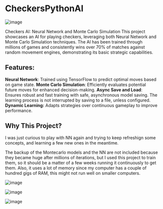 # CheckersPythonAI

![image](https://github.com/user-attachments/assets/0a7deffa-0f3d-43a0-8c63-4661fb72b596)


Checkers AI: Neural Network and Monte Carlo Simulation
This project showcases an AI for playing checkers, leveraging both Neural Network and Monte Carlo Simulation techniques. The AI has been trained through millions of games and consistently wins over 70% of matches against random movement engines, demonstrating its basic strategic capabilities.

## Features:

**Neural Network**: Trained using TensorFlow to predict optimal moves based on game state.
**Monte Carlo Simulation**: Efficiently evaluates potential future moves for enhanced decision-making.
**Async Save and Load**: Ensures robust and fast training with safe, asynchronous model saving. The learning process is not interrupted by saving to a file, unless configured.
**Dynamic Learning:** Adapts strategies over continuous gameplay to improve performance.


## Why This Project?
I was just curious to play with NN again and trying to keep refreshign some concepts, and learning a few new ones in the meantime.

The backup of the Montecarlo models and the NN are not included because they became huge after millions of iterations, but I used this project to train them, so it should be a matter of a few weeks running it continuously to get them. Also, it uses a lot of memory since my computer has a couple of hundred gigs of RAM, this might not run well on smaller computers.

![image](https://github.com/user-attachments/assets/caeba969-9028-449a-988e-d6de1e331f1e)



![image](https://github.com/user-attachments/assets/9a08a5c7-ef96-4222-8df8-393709b2d72e)


![image](https://github.com/user-attachments/assets/895e7455-7a4d-499b-bb03-1ca5dd71b9f6)


